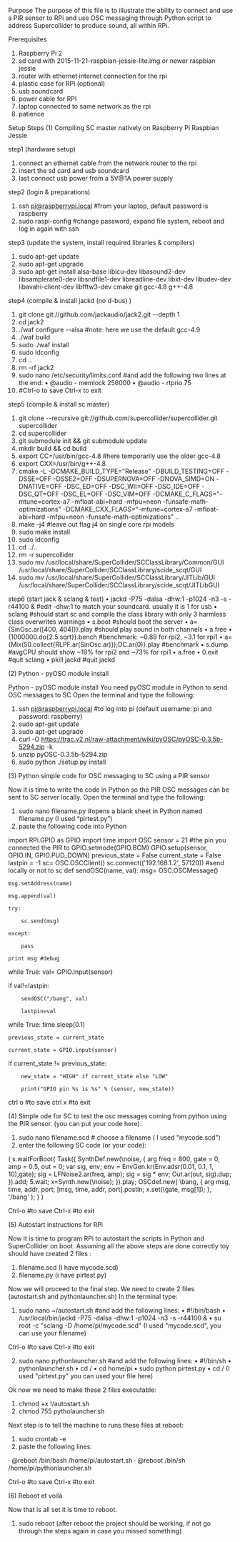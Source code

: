 Purpose
The purpose of this file is to illustrate the ability to connect and use a PIR sensor to RPi and use OSC messaging through Python script to address Supercollider to produce sound, all within RPi.

Prerequisites
1.	Raspberry Pi 2
2.	sd card with 2015-11-21-raspbian-jessie-lite.img or newer raspbian jessie 
3.	router with ethernet internet connection for the rpi 
4.	plastic case for RPi (optional)
5.	usb soundcard
6.	power cable for RPI
7.	laptop connected to same network as the rpi 
8.	patience

Setup Steps
(1) Compiling SC master natively on Raspberry Pi Raspbian Jessie

step1 (hardware setup)
1.	connect an ethernet cable from the network router to the rpi 
2.	insert the sd card and usb soundcard 
3.	last connect usb power from a 5V@1A power supply

step2 (login & preparations)
1.	ssh pi@raspberrypi.local #from your laptop, default password is raspberry 
2.	sudo raspi-config #change password, expand file system, reboot and log in again with ssh 

step3 (update the system, install required libraries & compilers)
1.	sudo apt-get update
2.	sudo apt-get upgrade
3.	sudo apt-get install alsa-base libicu-dev libasound2-dev libsamplerate0-dev libsndfile1-dev libreadline-dev libxt-dev libudev-dev libavahi-client-dev libfftw3-dev cmake git gcc-4.8 g++-4.8 

step4 (compile & install jackd (no d-bus) )
1.	git clone git://github.com/jackaudio/jack2.git --depth 1
2.	cd jack2
3.	./waf configure --alsa #note: here we use the default gcc-4.9
4.	./waf build
5.	sudo ./waf install
6.	sudo ldconfig
7.	cd ..
8.	rm -rf jack2
9.	sudo nano /etc/security/limits.conf #and add the following two lines at the end:
•	@audio - memlock 256000
•	@audio - rtprio 75 
1.	#Ctrl-o to save Ctrl-x to exit

step5 (compile & install sc master)
1.	git clone --recursive git://github.com/supercollider/supercollider.git supercollider
2.	cd supercollider
3.	git submodule init && git submodule update
4.	mkdir build && cd build
5.	export CC=/usr/bin/gcc-4.8 #here temporarily use the older gcc-4.8
6.	export CXX=/usr/bin/g++-4.8
7.	cmake -L -DCMAKE_BUILD_TYPE="Release" -DBUILD_TESTING=OFF -DSSE=OFF -DSSE2=OFF -DSUPERNOVA=OFF -DNOVA_SIMD=ON -DNATIVE=OFF -DSC_ED=OFF -DSC_WII=OFF -DSC_IDE=OFF -DSC_QT=OFF -DSC_EL=OFF -DSC_VIM=OFF -DCMAKE_C_FLAGS="-mtune=cortex-a7 -mfloat-abi=hard -mfpu=neon -funsafe-math-optimizations" -DCMAKE_CXX_FLAGS="-mtune=cortex-a7 -mfloat-abi=hard -mfpu=neon -funsafe-math-optimizations" .. 
8.	make -j4 #leave out flag j4 on single core rpi models 
9.	sudo make install
10.	sudo ldconfig
11.	cd ../..
12.	rm -r supercollider
13.	sudo mv /usr/local/share/SuperCollider/SCClassLibrary/Common/GUI /usr/local/share/SuperCollider/SCClassLibrary/scide_scqt/GUI
14.	sudo mv /usr/local/share/SuperCollider/SCClassLibrary/JITLib/GUI /usr/local/share/SuperCollider/SCClassLibrary/scide_scqt/JITLibGUI

step6 (start jack & sclang & test)
•	jackd -P75 -dalsa -dhw:1 -p1024 -n3 -s -r44100 & #edit -dhw:1 to match your soundcard. usually it is 1 for usb
•	sclang #should start sc and compile the class library with only 3 harmless class overwrites warnings
•	s.boot #should boot the server
•	a= {SinOsc.ar([400, 404])}.play #should play sound in both channels
•	a.free
•	{1000000.do{2.5.sqrt}}.bench #benchmark: ~0.89 for rpi2, ~3.1 for rpi1
•	a= {Mix(50.collect{RLPF.ar(SinOsc.ar)});DC.ar(0)}.play #benchmark
•	s.dump #avgCPU should show ~19% for rpi2 and ~73% for rpi1
•	a.free
•	0.exit #quit sclang
•	pkill jackd #quit jackd

(2) Python - pyOSC module install

Python - pyOSC module install
You need pyOSC module in Python to send OSC messages to SC
Open the terminal and type the following:

1.	ssh pi@raspberrypi.local #to log into pi (default username: pi and password: raspberry)
2.	sudo apt-get update
3.	sudo apt-get upgrade
4.	curl -O https://trac.v2.nl/raw-attachment/wiki/pyOSC/pyOSC-0.3.5b-5294.zip -k 
5.	unzip pyOSC-0.3.5b-5294.zip
6.	sudo python ./setup.py install

(3) Python simple code for OSC messaging to SC using a PIR sensor

Now it is time to write the code in Python so the PIR OSC messages can be sent to SC server locally.
Open the terminal and type the following:

1.	sudo nano filename.py #opens a blank sheet in Python named filename.py (I used “pirtest.py”)
2.	paste the following code into Python

import RPi.GPIO as GPIO
import time
import OSC
sensor = 21 #the pin you connected the PIR to
GPIO.setmode(GPIO.BCM)
GPIO.setup(sensor, GPIO.IN, GPIO.PUD_DOWN)
previous_state = False
current_state = False
lastpin = -1
sc= OSC.OSCClient()
sc.connect(('192.168.1.2', 57120)) #send locally or not to sc
def sendOSC(name, val):
msg= OSC.OSCMessage()

	msg.setAddress(name)

	msg.append(val)

	try:

		sc.send(msg)

	except:

		pass

	print msg #debug
while True:
val= GPIO.input(sensor)

if  val!=lastpin:

		sendOSC("/bang", val)

		lastpin=val
while True:
time.sleep(0.1)

	previous_state = current_state

	current_state = GPIO.input(sensor)

if  current_state != previous_state:

		new_state = "HIGH" if current_state else "LOW"

		print("GPIO pin %s is %s" % (sensor, new_state))
		
ctrl o #to save
ctrl x #to exit

(4) Simple ode for SC to test the osc messages coming from python using the PIR sensor. (you can put your code here).
1.	sudo nano filename.scd # choose a filename ( I used "mycode.scd")
2.	enter the following SC code (or your code):

(
s.waitForBoot{
Task({
SynthDef.new(\noise, {
	arg freq = 800, gate = 0,
amp = 0.5, out = 0;
	var sig, env;
	env = EnvGen.kr(Env.adsr(0.01, 0.1, 1, 10),gate);
	sig = LFNoise2.ar(freq, amp);
	sig = sig * env;
	Out.ar(out, sig).dup;
}).add;
5.wait;
	x=Synth.new(\noise);
}).play;
OSCdef.new(
\bang,
	{
			arg msg, time, addr, port;
			[msg, time, addr, port].postln;
			x.set(\gate, msg[1]);
	},
	'/bang'
);
}
)

Ctrl-o #to save
Ctrl-x #to exit

(5) Autostart instructions for RPi 

Now it is time to program RPi to autostart the scripts in Python and SuperCollider on boot. Assuming all the above steps are done correctly toy should have created 2 files :

1.	filename.scd (I have mycode.scd)
2.	filename.py (i have pirtest.py)

Now we will proceed to the final step. We need to create 2 files (autostart.sh and pythonlauncher.sh)
In the terminal type:

1.	sudo nano ~/autostart.sh #and add the following lines:
•	#!/bin/bash
•	/usr/local/bin/jackd -P75 -dalsa -dhw:1 -p1024 -n3 -s -r44100 &
•	su root -c "sclang -D /home/pi/mycode.scd"
(I used "mycode.scd", you can use your filename)

Ctrl-o #to save
Ctrl-x #to exit

2. sudo nano pythonlauncher.sh #and add the following lines:
•	#!/bin/sh
•	pythonlauncher.sh
•	cd /
•	cd home/pi
•	sudo python pirtest.py
•	cd /
(I used "pirtest.py" you can used your file here)

Ok now we need to make these 2 files executable:

1.	chmod +x !/autostart.sh
2.	chmod 755 pytholauncher.sh

Next step is to tell the machine to runs these files at reboot:

1.	sudo crontab -e 
2.	paste the following lines:

· @reboot /bin/bash /home/pi/autostart.sh
· @reboot /bin/sh /home/pi/pythonlauncher.sh

Ctrl-o #to save
Ctrl-x #to exit

(6) Reboot et voilà

Now that is all set it is time to reboot.

1.	sudo reboot
(after reboot the project should be working, if not go through the steps again in case you missed something)

